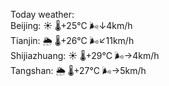 Today weather:  
Beijing: ☀️   🌡️+25°C 🌬️↓4km/h  
Tianjin: 🌦   🌡️+26°C 🌬️↙11km/h  
Shijiazhuang: ☀️   🌡️+29°C 🌬️→4km/h  
Tangshan: 🌦   🌡️+27°C 🌬️→5km/h  
